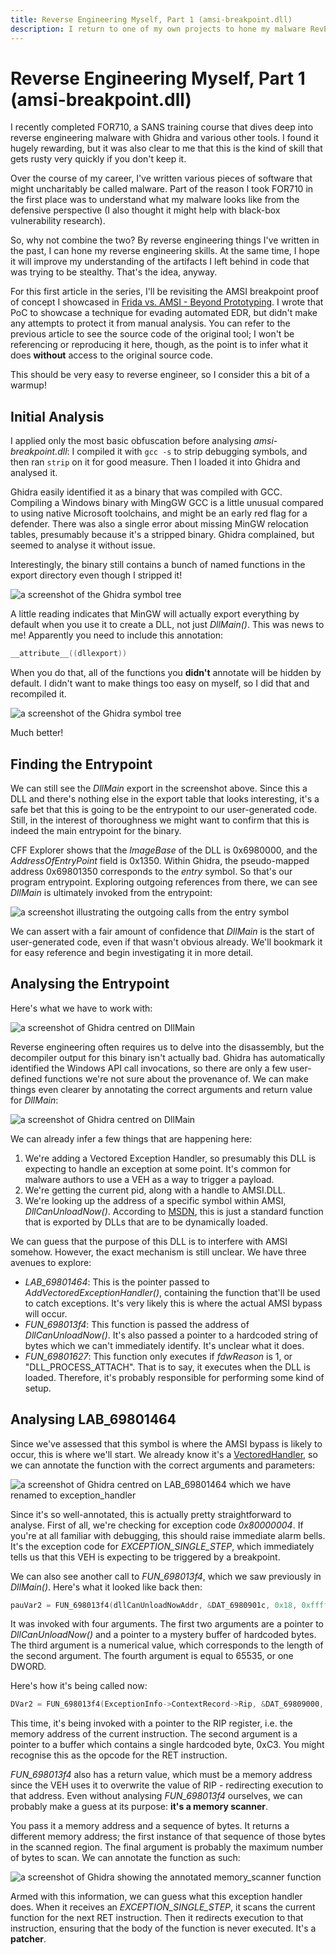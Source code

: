 ```yaml
---
title: Reverse Engineering Myself, Part 1 (amsi-breakpoint.dll)
description: I return to one of my own projects to hone my malware RevEng skills.
---
```


# Reverse Engineering Myself, Part 1 (amsi-breakpoint.dll)

I recently completed FOR710, a SANS training course that dives deep into reverse engineering malware with Ghidra and various other tools. I found it hugely rewarding, but it was also clear to me that this is the kind of skill that gets rusty very quickly if you don't keep it.

Over the course of my career, I've written various pieces of software that might uncharitably be called malware. Part of the reason I took FOR710 in the first place was to understand what my malware looks like from the defensive perspective (I also thought it might help with black-box vulnerability research).

So, why not combine the two? By reverse engineering things I've written in the past, I can hone my reverse engineering skills. At the same time, I hope it will improve my understanding of the artifacts I left behind in code that was trying to be stealthy. That's the idea, anyway.

For this first article in the series, I'll be revisiting the AMSI breakpoint proof of concept I showcased in [Frida vs. AMSI - Beyond Prototyping](/blogs/amsi-breakpoints). I wrote that PoC to showcase a technique for evading automated EDR, but didn't make any attempts to protect it from manual analysis. You can refer to the previous article to see the source code of the original tool; I won't be referencing or reproducing it here, though, as the point is to infer what it does **without** access to the original source code.

This should be very easy to reverse engineer, so I consider this a bit of a warmup!

## Initial Analysis

I applied only the most basic obfuscation before analysing *amsi-breakpoint.dll*: I compiled it with `gcc -s` to strip debugging symbols, and then ran `strip` on it for good measure. Then I loaded it into Ghidra and analysed it.

Ghidra easily identified it as a binary that was compiled with GCC. Compiling a Windows binary with MingGW GCC is a little unusual compared to using native Microsoft toolchains, and might be an early red flag for a defender. There was also a single error about missing MinGW relocation tables, presumably because it's a stripped binary. Ghidra complained, but seemed to analyse it without issue.

Interestingly, the binary still contains a bunch of named functions in the export directory even though I stripped it!

![a screenshot of the Ghidra symbol tree](/img/amsi-reveng-1.png)

A little reading indicates that MinGW will actually export everything by default when you use it to create a DLL, not just *DllMain()*. This was news to me! Apparently you need to include this annotation:

```c
__attribute__((dllexport))
```

When you do that, all of the functions you **didn't** annotate will be hidden by default. I didn't want to make things too easy on myself, so I did that and recompiled it.

![a screenshot of the Ghidra symbol tree](/img/amsi-reveng-2.png)

Much better!

## Finding the Entrypoint

We can still see the *DllMain* export in the screenshot above. Since this a DLL and there's nothing else in the export table that looks interesting, it's a safe bet that this is going to be the entrypoint to our user-generated code. Still, in the interest of thoroughness we might want to confirm that this is indeed the main entrypoint for the binary.

CFF Explorer shows that the *ImageBase* of the DLL is 0x6980000, and the *AddressOfEntryPoint* field is 0x1350. Within Ghidra, the pseudo-mapped address 0x69801350 corresponds to the *entry* symbol. So that's our program entrypoint. Exploring outgoing references from there, we can see *DllMain* is ultimately invoked from the entrypoint:

![a screenshot illustrating the outgoing calls from the entry symbol](/img/amsi-reveng-3.png)

We can assert with a fair amount of confidence that *DllMain* is the start of user-generated code, even if that wasn't obvious already. We'll bookmark it for easy reference and begin investigating it in more detail.

## Analysing the Entrypoint

Here's what we have to work with:

![a screenshot of Ghidra centred on DllMain](/img/amsi-reveng-4.png)

Reverse engineering often requires us to delve into the disassembly, but the decompiler output for this binary isn't actually bad. Ghidra has automatically identified the Windows API call invocations, so there are only a few user-defined functions we're not sure about the provenance of. We can make things even clearer by annotating the correct arguments and return value for *DllMain*:

![a screenshot of Ghidra centred on DllMain](/img/amsi-reveng-5.png)

We can already infer a few things that are happening here:

1. We're adding a Vectored Exception Handler, so presumably this DLL is expecting to handle an exception at some point. It's common for malware authors to use a VEH as a way to trigger a payload.
2. We're getting the current pid, along with a handle to AMSI.DLL. 
3. We're looking up the address of a specific symbol within AMSI, *DllCanUnloadNow()*. According to [MSDN](https://learn.microsoft.com/en-us/windows/win32/api/combaseapi/nf-combaseapi-dllcanunloadnow), this is just a standard function that is exported by DLLs that are to be dynamically loaded.

We can guess that the purpose of this DLL is to interfere with AMSI somehow. However, the exact mechanism is still unclear. We have three avenues to explore:

- *LAB_69801464*: This is the pointer passed to *AddVectoredExceptionHandler()*, containing the function that'll be used to catch exceptions. It's very likely this is where the actual AMSI bypass will occur.
- *FUN_698013f4*: This function is passed the address of *DllCanUnloadNow()*. It's also passed a pointer to a hardcoded string of bytes which we can't immediately identify. It's unclear what it does.
- *FUN_69801627*: This function only executes if *fdwReason* is 1, or "DLL_PROCESS_ATTACH". That is to say, it executes when the DLL is loaded. Therefore, it's probably responsible for performing some kind of setup.

## Analysing LAB_69801464

Since we've assessed that this symbol is where the AMSI bypass is likely to occur, this is where we'll start. We already know it's a [VectoredHandler](https://learn.microsoft.com/en-us/windows/win32/api/winnt/nc-winnt-pvectored_exception_handler), so we can annotate the function with the correct arguments and parameters:

![a screenshot of Ghidra centred on LAB_69801464 which we have renamed to exception_handler](/img/amsi-reveng-6.png)

Since it's so well-annotated, this is actually pretty straightforward to analyse. First of all, we're checking for exception code *0x80000004*. If you're at all familiar with debugging, this should raise immediate alarm bells. It's the exception code for *EXCEPTION_SINGLE_STEP*, which immediately tells us that this VEH is expecting to be triggered by a breakpoint.

We can also see another call to *FUN_698013f4*, which we saw previously in *DllMain()*. Here's what it looked like back then:

```c
pauVar2 = FUN_698013f4(dllCanUnloadNowAddr, &DAT_6980901c, 0x18, 0xffff);
```

It was invoked with four arguments. The first two arguments are a pointer to *DllCanUnloadNow()* and a pointer to a mystery buffer of hardcoded bytes. The third argument is a numerical value, which corresponds to the length of the second argument. The fourth argument is equal to 65535, or one DWORD.

Here's how it's being called now:

```c
DVar2 = FUN_698013f4(ExceptionInfo->ContextRecord->Rip, &DAT_69809000, 1, 500);
```

This time, it's being invoked with a pointer to the RIP register, i.e. the memory address of the current instruction. The second argument is a pointer to a buffer which contains a single hardcoded byte, 0xC3. You might recognise this as the opcode for the RET instruction.

*FUN_698013f4* also has a return value, which must be a memory address since the VEH uses it to overwrite the value of RIP - redirecting execution to that address. Even without analysing *FUN_698013f4* ourselves, we can probably make a guess at its purpose: **it's a memory scanner**. 

You pass it a memory address and a sequence of bytes. It returns a different memory address; the first instance of that sequence of those bytes in the scanned region. The final argument is probably the maximum number of bytes to scan. We can annotate the function as such:

![a screenshot of Ghidra showing the annotated memory_scanner function](/img/amsi-reveng-6.png)

Armed with this information, we can guess what this exception handler does. When it receives an *EXCEPTION_SINGLE_STEP*, it scans the current function for the next RET instruction. Then it redirects execution to that instruction, ensuring that the body of the function is never executed. It's a **patcher**.

<!--
clickable image example:
[![a screenshot of a radare2 call graph](/img/amsiopensession.png)](/img/amsiopensession.png)
-->
